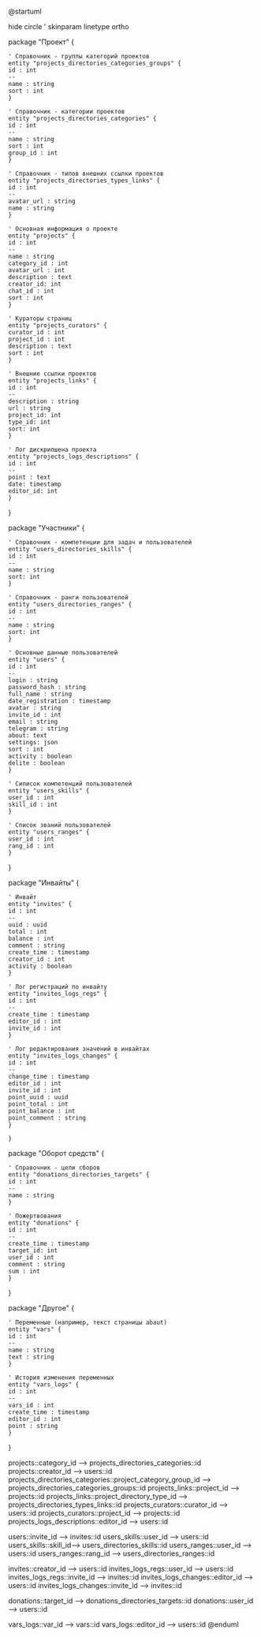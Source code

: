 @startuml

hide circle
' skinparam linetype ortho

package "Проект" {

    ' Справочник - группы категорий проектов
    entity "projects_directories_categories_groups" {
    id : int
    --
    name : string
    sort : int
    }

    ' Справочник - категории проектов
    entity "projects_directories_categories" {
    id : int
    --
    name : string
    sort : int
    group_id : int
    }

    ' Справочник - типов внешних ссылки проектов
    entity "projects_directories_types_links" {
    id : int
    --
    avatar_url : string
    name : string
    }

    ' Основная информация о проекте
    entity "projects" {
    id : int
    --
    name : string
    category_id : int
    avatar_url : int
    description : text
    creator_id: int
    chat_id : int
    sort : int
    }

    ' Кураторы страниц
    entity "projects_curators" {
    curator_id : int
    project_id : int
    description : text
    sort : int
    }

    ' Внешние ссылки проектов
    entity "projects_links" {
    id : int
    --
    description : string
    url : string
    project_id: int
    type_id: int
    sort: int
    }

    ' Лог дискрипшена проекта
    entity "projects_logs_descriptions" {
    id : int
    --
    point : text
    date: timestamp
    editor_id: int
    }

}

package "Участники" {

    ' Справочник - компетенции для задач и пользователей
    entity "users_directories_skills" {
    id : int
    --
    name : string
    sort: int
    }

    ' Справочник - ранги пользователей
    entity "users_directories_ranges" {
    id : int
    --
    name : string
    sort: int
    }

    ' Основные данные пользователей
    entity "users" {
    id : int
    --
    login : string
    password_hash : string
    full_name : string
    date_registration : timestamp
    avatar : string
    invite_id : int
    email : string
    telegram : string
    about: text
    settings: json
    sort : int
    activity : boolean
    delite : boolean
    }

    ' Сиписок компетенций пользователей
    entity "users_skills" {
    user_id : int
    skill_id : int
    }

    ' Список званий пользователей
    entity "users_ranges" {
    user_id : int
    rang_id : int
    }

}

package "Инвайты" {

    ' Инвайт
    entity "invites" {
    id : int
    --
    uuid : uuid
    total : int
    balance : int
    comment : string
    create_time : timestamp
    creator_id : int
    activity : boolean
    }

    ' Лог регистраций по инвайту
    entity "invites_logs_regs" {
    id : int
    --
    create_time : timestamp
    editor_id : int
    invite_id : int
    }

    ' Лог редактирования значений в инвайтах
    entity "invites_logs_changes" {
    id : int
    --
    change_time : timestamp
    editor_id : int
    invite_id : int
    point_uuid : uuid
    point_total : int
    point_balance : int
    point_comment : string
    }

    }

package "Оборот средств" {

    ' Справочник - цели сборов
    entity "donations_directories_targets" {
    id : int
    --
    name : string
    }

    ' Пожертвования
    entity "donations" {
    id : int
    --
    create_time : timestamp
    target_id: int
    user_id : int
    comment : string
    sum : int
    }

}

package "Другое" {

    ' Переменные (например, текст страницы abaut)
    entity "vars" {
    id : int
    --
    name : string
    text : string
    }

    ' История изменения переменных
    entity "vars_logs" {
    id : int
    --
    vars_id : int
    create_time : timestamp
    editor_id : int
    point : string
    }

}

projects::category_id --> projects_directories_categories::id
projects::creator_id --> users::id
projects_directories_categories::project_category_group_id --> projects_directories_categories_groups::id
projects_links::project_id --> projects::id
projects_links::project_directory_type_id --> projects_directories_types_links::id
projects_curators::curator_id --> users::id
projects_curators::project_id --> projects::id
projects_logs_descriptions::editor_id --> users::id

users::invite_id --> invites::id
users_skills::user_id --> users::id
users_skills::skill_id--> users_directories_skills::id
users_ranges::user_id --> users::id
users_ranges::rang_id --> users_directories_ranges::id

invites::creator_id --> users::id
invites_logs_regs::user_id --> users::id
invites_logs_regs::invite_id --> invites::id
invites_logs_changes::editor_id --> users::id
invites_logs_changes::invite_id --> invites::id

donations::target_id --> donations_directories_targets::id
donations::user_id --> users::id

vars_logs::var_id --> vars::id
vars_logs::editor_id --> users::id
@enduml
